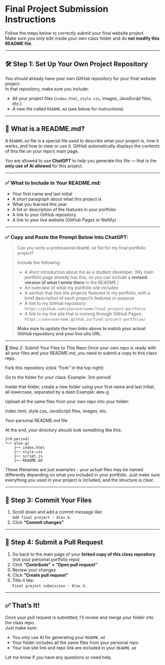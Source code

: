 # Final Project Submission Instructions

Follow the steps below to correctly submit your final website project.  
Make sure you only edit inside your own class folder and do **not modify this README file**.

---

## 🛠️ Step 1: Set Up Your Own Project Repository

You should already have your own GitHub repository for your final website project.  
In that repository, make sure you include:

- All your project files (`index.html`, `style.css`, images, JavaScript files, etc.)
- A new file called `README.md` (see below for instructions)

---

## 📄 What is a README.md?

A `README.md` file is a special file used to describe what your project is, how it works, and how to view or use it. GitHub automatically displays the contents of this file on your repo’s main page.

You are allowed to use **ChatGPT** to help you generate this file — that is the **only use of AI allowed** for this project.

---

### ✅ What to Include in Your README.md:

- Your first name and last initial
- A short paragraph about what this project is
- What you learned this year
- A list or description of the features in your portfolio
- A link to your GitHub repository
- A link to your live website (GitHub Pages or Netlify)

---

### ✅ Copy and Paste the Prompt Below Into ChatGPT:

> Can you write a professional `README.md` file for my final portfolio project?  
>  
> Include the following:  
> - A short introduction about me as a student developer. (My main portfolio page already has this, so you can include a **revised version of what I wrote there** in the README.)  
> - An overview of what my portfolio site includes  
> - A section that lists the projects featured in my portfolio, with a brief description of each project’s features or purpose  
> - A link to my GitHub repository: `https://github.com/yourusername/final-project-portfolio`  
> - A link to my live site that is running through GitHub Pages: `https://yourusername.github.io/final-project-portfolio/`  
>  
> **Make sure to update the two links above to match your actual GitHub repository and your live site URL.**


---

📁 Step 2: Submit Your Files to This Repo
Once your own repo is ready with all your files and your README.md, you need to submit a copy to this class repo.

Fork this repository (click “Fork” in the top-right)

Go to the folder for your class:
Example: 3rd-period/

Inside that folder, create a new folder using your first name and last initial, all lowercase, separated by a dash
Example: alex-g

Upload all the same files from your own repo into your folder:

index.html, style.css, JavaScript files, images, etc.

Your personal README.md file

At the end, your directory should look something like this:

```
3rd-period/
└── alex-g/
    ├── index.html
    ├── style.css
    ├── script.js
    ├── README.md
```

These filenames are just examples - your actual files may be named differently depending on what you included in your portfolio.
Just make sure everything you used in your project is included, and the structure is clear.

---

## 💾 Step 3: Commit Your Files

1. Scroll down and add a commit message like:  
   `Add final project - Alex G.`
2. Click **“Commit changes”**

---

## 🔁 Step 4: Submit a Pull Request

1. Go back to the main page of your **forked copy of this class repository** (not your personal portfolio repo)  
2. Click **“Contribute” > “Open pull request”**  
3. Review your changes  
4. Click **“Create pull request”**  
5. Title it like:  
   `Final project submission - Alex G.`

---

## ✅ That’s It!

Once your pull request is submitted, I’ll review and merge your folder into the class repo.  
Just make sure:
- You only use AI for generating your `README.md`
- Your folder includes all the same files from your personal repo
- Your live site link and repo link are included in your `README.md`

Let me know if you have any questions or need help.
